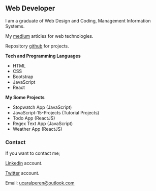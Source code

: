 ## Web Developer

I am a graduate of Web Design and Coding, Management Information Systems.

My [medium](https://medium.com/@ucaralperen) articles for web technologies.

Repository [github]([https://github.com/Alperen-ucar](https://github.com/Alperen-ucar?tab=repositories)) for projects.

**Tech and Programming Languages**

- HTML
- CSS
- Bootstrap
- JavaScript
- React


**My Some Projects**
- Stopwatch App (JavaScript)
- JavaScript-15-Projects (Tutorial Projects)
- Todo App (ReactJS)
- Regex Text App (JavaScript)
- Weather App (ReactJS)

### Contact

If you want to contact me;

[Linkedin](https://www.linkedin.com/in/alperenu%C3%A7ar) account.

[Twitter](https://twitter.com/Ucardev) account.

Email: ucaralperen@outlook.com
